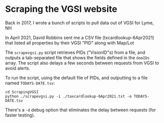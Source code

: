 # Scraping the VGSI website

Back in 2017, I wrote a bunch of scripts to pull data out of VGSI for Lyme, NH

In April 2021, David Robbins sent me a CSV file (txcardlookup-6Apr2021) that listed all properties by their VGSI "PID" along with Map/Lot

The `scrapevgsi.py` script retrieves PIDs ("VisionID"s) from a file, and outputs a tab-separated file that shows the fields defined in the `domIDs` array. The script also delays a few seconds between requests from VGSI to avoid alerts.

To run the script, using the default file of PIDs, and outputting to a file named `TODAYS-DATE.tsv`:

```
cd ScrapingVGSI
python ./scrapevgsi.py -i ./taxcardlookup-6Apr2021.txt -o TODAYS-DATE.tsv
```

There's a `-d` debug option that eliminates the delay between requests (for faster testing).
